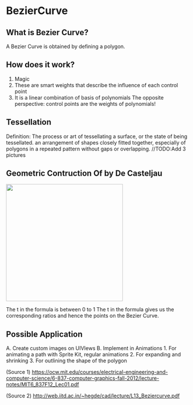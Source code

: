 # BezierCurve

## What is Bezier Curve?
A Bezier Curve is obtained by defining a polygon. 

## How does it work? 
1. Magic
2. These are smart weights that describe the influence of each control point
3. It is a linear combination of basis of polynomials
  The opposite perspective: control points are the weights of polynomials!

## Tessellation
Definition: The process or art of tessellating a surface, or the state of being tessellated.
an arrangement of shapes closely fitted together, especially of polygons in a repeated pattern without gaps or overlapping.
//TODO:Add 3 pictures

## Geometric Contruction Of by De Casteljau

<img src="https://upload.wikimedia.org/wikipedia/commons/d/db/B%C3%A9zier_3_big.gif" width="320" />

The t in the formula is between 0 to 1
The t in the formula gives us the corresponding ratios and hence the points on the Bezier Curve.

## Possible Application
A. Create custom images on UIVIews
B. Implement in Animations 
    1. For animating a path with Sprite Kit, regular animations
    2. For expanding and shrinking
    3. For outlining the shape of the polygon
    

(Source 1) https://ocw.mit.edu/courses/electrical-engineering-and-computer-science/6-837-computer-graphics-fall-2012/lecture-notes/MIT6_837F12_Lec01.pdf

(Source 2) http://web.iitd.ac.in/~hegde/cad/lecture/L13_Beziercurve.pdf
